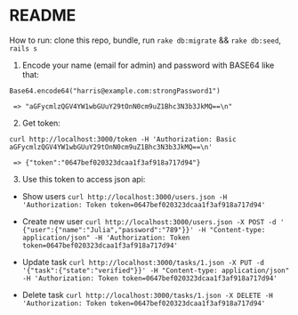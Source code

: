 # README

How to run: clone this repo, bundle, run `rake db:migrate` && `rake db:seed`, `rails s`

1. Encode your name (email for admin) and password with BASE64 like that:

`Base64.encode64("harris@example.com:strongPassword1")`

` => "aGFycmlzQGV4YW1wbGUuY29tOnN0cm9uZ1Bhc3N3b3JkMQ==\n"`

2. Get token:

`curl http://localhost:3000/token -H 'Authorization: Basic aGFycmlzQGV4YW1wbGUuY29tOnN0cm9uZ1Bhc3N3b3JkMQ==\n'`

` => {"token":"0647bef020323dcaa1f3af918a717d94"}`

3. Use this token to access json api:

* Show users
`curl http://localhost:3000/users.json -H 'Authorization: Token token=0647bef020323dcaa1f3af918a717d94'`

* Create new user
`curl http://localhost:3000/users.json -X POST -d ' {"user":{"name":"Julia","password":"789"}}' -H "Content-type: application/json" -H 'Authorization: Token token=0647bef020323dcaa1f3af918a717d94'`

* Update task
`curl http://localhost:3000/tasks/1.json -X PUT -d '{"task":{"state":"verified"}}' -H "Content-type: application/json" -H 'Authorization: Token token=0647bef020323dcaa1f3af918a717d94'`

* Delete task
`curl http://localhost:3000/tasks/1.json -X DELETE -H 'Authorization: Token token=0647bef020323dcaa1f3af918a717d94'`
